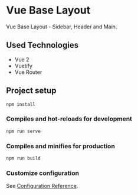 # Vue Base Layout

Vue Base Layout - Sidebar, Header and Main.

## Used Technologies
- Vue 2
- Vuetify
- Vue Router

## Project setup
```
npm install
```

### Compiles and hot-reloads for development
```
npm run serve
```

### Compiles and minifies for production
```
npm run build
```

### Customize configuration
See [Configuration Reference](https://cli.vuejs.org/config/).
